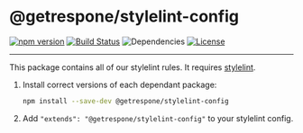 # @getrespone/stylelint-config

[![npm version](https://badge.fury.io/js/@getresponse%2Fstylelint-config.svg)](https://badge.fury.io/js/@getresponse%2Fstylelint-config)
[![Build Status](https://github.com/GetResponse/stylelint-config-getresponse/actions/workflows/main.yml/badge.svg)](https://github.com/GetResponse/stylelint-config-getresponse/actions)
![Dependencies](https://img.shields.io/librariesio/github/GetResponse/stylelint-config-getresponse.svg)
[![License](http://img.shields.io/:license-mit-blue.svg)](http://badges.mit-license.org)

---

This package contains all of our stylelint rules. It requires [stylelint](https://stylelint.io/).

1. Install correct versions of each dependant package:

   ```bash
   npm install --save-dev @getrespone/stylelint-config
   ```

2. Add `"extends": "@getrespone/stylelint-config"` to your stylelint config.
